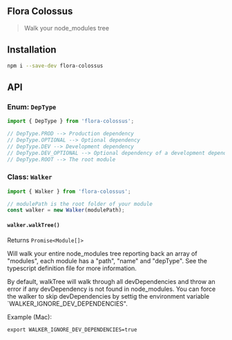 Flora Colossus
-----------

> Walk your node_modules tree

## Installation

```bash
npm i --save-dev flora-colossus
```

## API

### Enum: `DepType`

```js
import { DepType } from 'flora-colossus';

// DepType.PROD --> Production dependency
// DepType.OPTIONAL --> Optional dependency
// DepType.DEV --> Development dependency
// DepType.DEV_OPTIONAL --> Optional dependency of a development dependency
// DepType.ROOT --> The root module
```

####

### Class: `Walker`

```js
import { Walker } from 'flora-colossus';

// modulePath is the root folder of your module
const walker = new Walker(modulePath);
```

#### `walker.walkTree()`

Returns `Promise<Module[]>`

Will walk your entire node_modules tree reporting back an array of "modules", each
module has a "path", "name" and "depType".  See the typescript definition file
for more information.

By default, walkTree will walk through all devDependencies and throw an error if any devDependency is not found in node_modules. You can force the walker to skip devDependencies by settig the environment variable `WALKER_IGNORE_DEV_DEPENDENCIES".

Example (Mac):
```
export WALKER_IGNORE_DEV_DEPENDENCIES=true
```